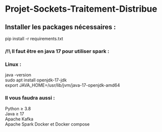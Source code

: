 # Projet-Sockets-Traitement-Distribue
## Installer les packages nécessaires : 
pip install -r requirements.txt

### /!\ Il faut être en java 17 pour utiliser spark : 
### Linux : 
java -version  
sudo apt install openjdk-17-jdk  
export JAVA_HOME=/usr/lib/jvm/java-17-openjdk-amd64


### Il vous faudra aussi : 
Python ≥ 3.8  
Java ≥ 17	
Apache Kafka  
Apache Spark
Docker et Docker compose
